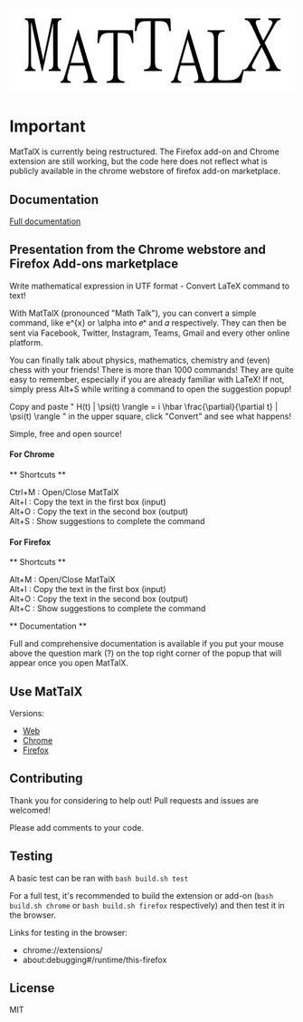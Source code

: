 ![MatTalX logo](common/images/mattalx_logo.png)

# Important
MatTalX is currently being restructured. The Firefox add-on and Chrome extension are still working, but the code here does not reflect what is publicly available in the chrome webstore of firefox add-on marketplace.

## Documentation

<a href="https://samueleblanc.com/mattalx/documentation.html" target="_blank">Full documentation</a>

## Presentation from the Chrome webstore and Firefox Add-ons marketplace

Write mathematical expression in UTF format - Convert LaTeX command to text!

With MatTalX (pronounced "Math Talk"), you can convert a simple command, like e^{x} or \alpha into 𝑒ˣ and 𝛼 respectively. They can then be sent via Facebook, Twitter, Instagram, Teams, Gmail and every other online platform.

You can finally talk about physics, mathematics, chemistry and (even) chess with your friends! There is more than 1000 commands! They are quite easy to remember, especially if you are already familiar with LaTeX! If not, simply press Alt+S while writing a command to open the suggestion popup!

Copy and paste " H(t) | \psi(t) \rangle = i \hbar \frac{\partial}{\partial t} | \psi(t) \rangle " in the upper square, click "Convert" and see what happens!

Simple, free and open source!

#### For Chrome

** Shortcuts **

Ctrl+M : Open/Close MatTalX  
Alt+I : Copy the text in the first box (input)  
Alt+O : Copy the text in the second box (output)  
Alt+S : Show suggestions to complete the command

#### For Firefox

** Shortcuts **

Alt+M : Open/Close MatTalX  
Alt+I : Copy the text in the first box (input)  
Alt+O : Copy the text in the second box (output)  
Alt+C : Show suggestions to complete the command


** Documentation **

Full and comprehensive documentation is available if you put your mouse above the question mark (?) on the top right corner of the popup that will appear once you open MatTalX.

## Use MatTalX
Versions:
* <a href="https://samueleblanc.com/mattalx/web-version.html" target="_blank">Web</a>
* <a href="https://chrome.google.com/webstore/detail/mattalx-write-math-symbol/jllceliamggkpffccbefpefgmcigaglb" target="_blank">Chrome</a>
* <a href="https://addons.mozilla.org/firefox/addon/mattalx-write-math-symbols/" target="_blank">Firefox</a>

## Contributing
Thank you for considering to help out! Pull requests and issues are welcomed!

Please add comments to your code.

## Testing
A basic test can be ran with `bash build.sh test`

For a full test, it's recommended to build the extension or add-on (`bash build.sh chrome` or `bash build.sh firefox` respectively) and then test it in the browser.

Links for testing in the browser:  
* chrome://extensions/
* about:debugging#/runtime/this-firefox

## License
MIT